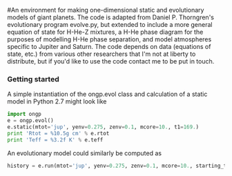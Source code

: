 #An environment for making one-dimensional static and evolutionary models of giant planets. 
The code is adapted from Daniel P. Thorngren's evolutionary program evolve.py, but extended to include a more general equation of state for H-He-Z mixtures, a H-He phase diagram for the purposes of modelling H-He phase separation, and model atmospheres specific to Jupiter and Saturn. The code depends on data (equations of state, etc.) from various other researchers that I'm not at liberty to distribute, but if you'd like to use the code contact me to be put in touch.

### Getting started
A simple instantiation of the ongp.evol class and calculation of a static model in Python 2.7 might look like

```python
import ongp
e = ongp.evol()
e.static(mtot='jup', yenv=0.275, zenv=0.1, mcore=10., t1=169.)
print 'Rtot = %10.5g cm' % e.rtot
print 'Teff = %3.2f K' % e.teff
```

An evolutionary model could similarly be computed as
```python
history = e.run(mtot='jup', yenv=0.275, zenv=0.1, mcore=10., starting_t1=2e3, min_t1=160.)
```

